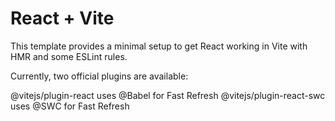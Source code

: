 <h1> React + Vite</h1>
<p> This template provides a minimal setup to get React working in Vite with HMR and some ESLint rules.</p>

<p> Currently, two official plugins are available:</p>

@vitejs/plugin-react uses @Babel for Fast Refresh
@vitejs/plugin-react-swc uses @SWC for Fast Refresh
